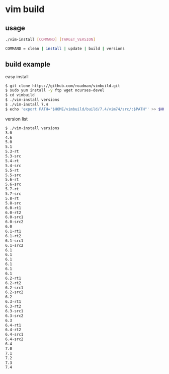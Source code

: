 vim build
===========

usage
-----------
```bash
./vim-install [COMMAND] [TARGET_VERSION]

COMMAND = clean | install | update | build | versions
```

build example
-----------
easy install
```bash
$ git clone https://github.com/roadman/vimbuild.git
$ sudo yum install -y ftp wget ncurses-devel
$ cd vimbuild
$ ./vim-install versions
$ ./vim-install 7.4
$ echo 'export PATH="$HOME/vimbuild/build/7.4/vim74/src/:$PATH"' >> $HOME/.bashrc
```

version list
```bash
$ ./vim-install versions
3.0
4.6
5.0
5.1
5.3-rt
5.3-src
5.4-rt
5.4-src
5.5-rt
5.5-src
5.6-rt
5.6-src
5.7-rt
5.7-src
5.8-rt
5.8-src
6.0-rt1
6.0-rt2
6.0-src1
6.0-src2
6.0
6.1-rt1
6.1-rt2
6.1-src1
6.1-src2
6.1
6.1
6.1
6.1
6.1
6.1
6.2-rt1
6.2-rt2
6.2-src1
6.2-src2
6.2
6.3-rt1
6.3-rt2
6.3-src1
6.3-src2
6.3
6.4-rt1
6.4-rt2
6.4-src1
6.4-src2
6.4
7.0
7.1
7.2
7.3
7.4
```

